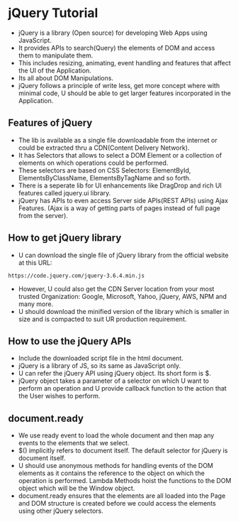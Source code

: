 # jQuery Tutorial
- jQuery is a library (Open source) for developing Web Apps using JavaScript. 
- It provides APIs to search(Query) the elements of DOM and access them to manipulate them. 
- This includes resizing, animating, event handling and features that affect the UI of the Application. 
- Its all about DOM Manipulations. 
- jQuery follows a principle of write less, get more concept where with minimal code, U should be able to get larger features incorporated in the Application. 

## Features of jQuery
- The lib is available as a single file downloadable from the internet or could be extracted thru a CDN(Content Delivery Network).
- It has Selectors that allows to select a DOM Element or a collection of elements on which operations could be performed. 
- These selectors are based on CSS Selectors: ElementById, ElementsByClassName, ElementsByTagName and so forth. 
- There is a seperate lib for UI enhancements like DragDrop and rich UI features called jquery.ui library. 
- jQuery has APIs to even access Server side APIs(REST APIs) using Ajax Features. (Ajax is a way of getting parts of pages instead of full page from the server).

## How to get jQuery library
- U can download the single file of jQuery library from the official website at this URL: 
```
https://code.jquery.com/jquery-3.6.4.min.js
```
- However, U could also get the CDN Server location from your most trusted Organization: Google, Microsoft, Yahoo, jQuery, AWS, NPM and many more. 
- U should download the minified version of the library which is smaller in size and is compacted to suit UR production requirement.

## How to use the jQuery APIs
- Include the downloaded script file in the html document.
- jQuery is a library of JS, so its same as JavaScript only.
- U can refer the jQuery API using jQuery object. Its short form is $. 
- jQuery object takes a parameter of a selector on which U want to perform an operation and U provide callback function to the action that the User wishes to perform. 

## document.ready
- We use ready event to load the whole document and then map any events to the elements that we select. 
- $() implicitly refers to document itself. The default selector for jQuery is document itself. 
- U should use anonymous methods for handling events of the DOM elements as it contains the reference to the object on which the operation is performed. Lambda Methods hoist the functions to the DOM object which will be the Window object.
- document.ready ensures that the elements are all loaded into the Page and DOM structure is created before we could access the elements using other jQuery selectors.


